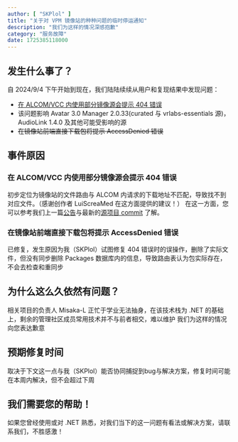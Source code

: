 ```yaml
---
author: [ "SKPlol" ]
title: "关于对 VPM 镜像站的种种问题的临时停运通知"
description: "我们为这样的情况深感抱歉"
category: "服务故障"
date: 1725385118000
---
```


## 发生什么事了？

自 2024/9/4 下午开始到现在，我们陆陆续续从用户和复现结果中发现问题：
 - [在 ALCOM/VCC 内使用部分镜像源会提示 404 错误](#在-alcomvcc-内使用部分镜像源会提示-404-错误)
  - 该问题影响 Avatar 3.0 Manager 2.0.33(curated 与 vrlabs-essentials 源)，AudioLink 1.4.0 及其他可能受影响的源
 - ~~在镜像站前端直接下载包将提示 AccessDenied 错误~~

## 事件原因

### 在 ALCOM/VCC 内使用部分镜像源会提示 404 错误

初步定位为镜像站的文件路由与 ALCOM 内请求的下载地址不匹配，导致找不到对应文件。（感谢创作者 LuiScreaMed 在这方面提供的建议！）
在这一方面，您可以参考我们上一篇[公告](/blogs/2024-8-27-vpm-mirror-wrong-package-and-429.md)与最新的[源项目 commit](https://github.com/vrcd-community/VPMReposSynchronizer/commit/bae214b4b83a68c057aae00046085193e458a968) 了解。

### 在镜像站前端直接下载包将提示 AccessDenied 错误

已修复，发生原因为我（SKPlol）试图修复 404 错误时的误操作，删除了实际文件，但没有同步删除 Packages 数据库内的信息，导致路由表认为包实际存在，不会去检查和重同步

## 为什么这么久依然有问题？

相关项目的负责人 Misaka-L 正忙于学业无法抽身，在该技术栈为 .NET 的基础上，剩余的管理社区成员常用技术并不与前者相交，难以维护
我们为这样的情况向您表达歉意

## 预期修复时间

取决于下文这一点与我（SKPlol）能否协同捕捉到bug与解决方案，修复时间可能在本周内解决，但不会超过下周

## 我们需要您的帮助！

如果您曾经使用或对 .NET 熟悉，对我们当下的这一问题有看法或解决方案，请联系我们，不胜感激！ 

